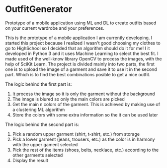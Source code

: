 # OutfitGenerator
Prototype of a mobile application using ML and DL to create outfits based on your current wardrobe and your preferences.

This is the prototype of a mobile application I am currently developing. I started this project because I realized I wasn't good choosing my clothes to go to HighSchool so I decided that an algorithm should do it for me! I it developed in Python 3 and it uses Machine Learning to select the best fit. I made used of the well-know library OpenCV to process the images, with the help of SciKit Learn. The project is divided mainly into two parts, the first one is to upload the image of a garment and save it to use it in the second part. Which is to find the best combinations posible to get a nice outfit.

The logic behind the first part is:
1) It process the image so it is only the garment without the background
2) The image is blured so only the main colors are picked
3) Get the main n colors of the garment. This is achieved by making use of a clustering ML algorithm
4) Store the colors with some extra information so the it can be used later

The logic behind the second part is:
1) Pick a random upper garment (shirt, t-shirt, etc.) from storage
2) Pick a lower garment (jeans, trousers, etc.) as the color is in harmony with the upper gament selected
3) Pick the rest of the items (shoes, belts, necklace, etc.) according to the other garments selected
4) Display the result
